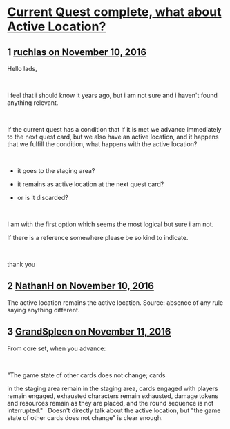 # [Current Quest complete, what about Active Location?](https://community.fantasyflightgames.com/topic/234439-current-quest-complete-what-about-active-location/)

## 1 [ruchlas on November 10, 2016](https://community.fantasyflightgames.com/topic/234439-current-quest-complete-what-about-active-location/?do=findComment&comment=2497070)

Hello lads,

 

i feel that i should know it years ago, but i am not sure and i haven't found anything relevant.

 

If the current quest has a condition that if it is met we advance immediately to the next quest card, but we also have an active location, and it happens that we fulfill the condition, what happens with the active location?

 

- it goes to the staging area?

- it remains as active location at the next quest card?

- or is it discarded?

 

I am with the first option which seems the most logical but sure i am not.

If there is a reference somewhere please be so kind to indicate.

 

thank you

## 2 [NathanH on November 10, 2016](https://community.fantasyflightgames.com/topic/234439-current-quest-complete-what-about-active-location/?do=findComment&comment=2497077)

The active location remains the active location. Source: absence of any rule saying anything different.

## 3 [GrandSpleen on November 11, 2016](https://community.fantasyflightgames.com/topic/234439-current-quest-complete-what-about-active-location/?do=findComment&comment=2497557)

From core set, when you advance:

 

"The game state of other cards does not change; cards

in the staging area remain in the staging area, cards
engaged with players remain engaged, exhausted
characters remain exhausted, damage tokens and
resources remain as they are placed, and the round
sequence is not interrupted."
 
Doesn't directly talk about the active location, but "the game state of other cards does not change" is clear enough.  

